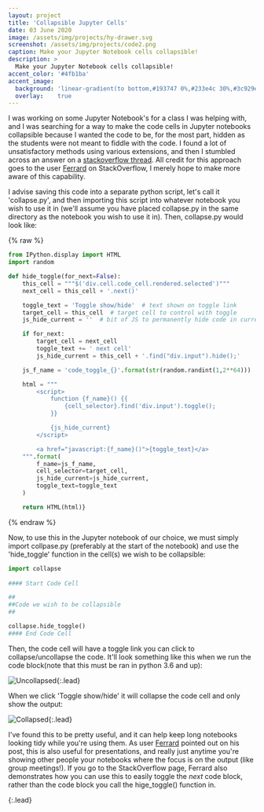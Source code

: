 ```yaml
---
layout: project
title: 'Collapsible Jupyter Cells'
date: 03 June 2020
image: /assets/img/projects/hy-drawer.svg
screenshot: /assets/img/projects/code2.png
caption: Make your Jupyter Notebook cells collapsible!
description: >
  Make your Jupyter Notebook cells collapsible!
accent_color: '#4fb1ba'
accent_image:
  background: 'linear-gradient(to bottom,#193747 0%,#233e4c 30%,#3c929e 50%,#d5d5d4 70%,#cdccc8 100%)'
  overlay:    true
---
```


I was working on some Jupyter Notebook's for a class I was helping with, and I was searching for a way to make the code cells in Jupyter notebooks collapsible because I wanted the code to be, for the most part, hidden as the students were not meant to fiddle with the code. I found a lot of unsatisfactory methods using various extensions, and then I stumbled across an answer on a [stackoverflow thread](https://stackoverflow.com/questions/31517194/how-to-hide-one-specific-cell-input-or-output-in-ipython-notebook). All credit for this approach goes to the user [Ferrard](https://stackoverflow.com/users/1913724/ferrard) on StackOverflow, I merely hope to make more aware of this capability. 

I advise saving this code into a separate python script, let's call it 'collapse.py', and then importing this script into whatever notebook you wish to use it in (we'll assume you have placed collapse.py in the same directory as the notebook you wish to use it in). Then, collapse.py would look like:

{% raw %} 
```python
from IPython.display import HTML
import random

def hide_toggle(for_next=False):
    this_cell = """$('div.cell.code_cell.rendered.selected')"""
    next_cell = this_cell + '.next()'

    toggle_text = 'Toggle show/hide'  # text shown on toggle link
    target_cell = this_cell  # target cell to control with toggle
    js_hide_current = ''  # bit of JS to permanently hide code in current cell (only when toggling next cell)

    if for_next:
        target_cell = next_cell
        toggle_text += ' next cell'
        js_hide_current = this_cell + '.find("div.input").hide();'

    js_f_name = 'code_toggle_{}'.format(str(random.randint(1,2**64)))

    html = """
        <script>
            function {f_name}() {{
                {cell_selector}.find('div.input').toggle();
            }}

            {js_hide_current}
        </script>

        <a href="javascript:{f_name}()">{toggle_text}</a>
    """.format(
        f_name=js_f_name,
        cell_selector=target_cell,
        js_hide_current=js_hide_current, 
        toggle_text=toggle_text
    )

    return HTML(html)}
```
{% endraw %}

Now, to use this in the Jupyter notebook of our choice, we must simply import collpase.py (preferably at the start of the notebook) and use the 'hide_toggle' function in the cell(s) we wish to be collapsible:

~~~python
import collapse
	
#### Start Code Cell

##
##Code we wish to be collapsible
##

collapse.hide_toggle()
#### End Code Cell
~~~

Then, the code cell will have a toggle link you can click to collapse/uncollapse the code. It'll look something like this when we run the code block(note that this must be ran in python 3.6 and up):

![Uncollapsed](/website/assets/img/projects/uncollapsed.png){:.lead}

When we click 'Toggle show/hide' it will collapse the code cell and only show the output:

![Collapsed](/website/assets/img/projects/collapsed.png){:.lead}

I've found this to be pretty useful, and it can help keep long notebooks looking tidy while you're using them. As user [Ferrard](https://stackoverflow.com/users/1913724/ferrard) pointed out on his post, this is also useful for presentations, and really just anytime you're showing other people your notebooks where the focus is on the output (like group meetings!). If you go to the StackOverflow page, Ferrard also demonstrates how you can use this to easily toggle the *next* code block, rather than the code block you call the hige_toggle() function in.

{:.lead}


